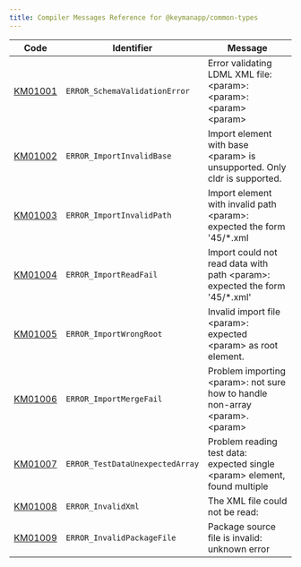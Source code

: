 ```yaml
---
title: Compiler Messages Reference for @keymanapp/common-types
---
```


 Code | Identifier | Message
------|------------|---------
[KM01001](km01001) | `ERROR_SchemaValidationError` | Error validating LDML XML file: &lt;param&gt;: &lt;param&gt;: &lt;param&gt; &lt;param&gt;
[KM01002](km01002) | `ERROR_ImportInvalidBase` | Import element with base &lt;param&gt; is unsupported\. Only cldr is supported\.
[KM01003](km01003) | `ERROR_ImportInvalidPath` | Import element with invalid path &lt;param&gt;: expected the form '45/\*\.xml
[KM01004](km01004) | `ERROR_ImportReadFail` | Import could not read data with path &lt;param&gt;: expected the form '45/\*\.xml'
[KM01005](km01005) | `ERROR_ImportWrongRoot` | Invalid import file &lt;param&gt;: expected &lt;param&gt; as root element\.
[KM01006](km01006) | `ERROR_ImportMergeFail` | Problem importing &lt;param&gt;: not sure how to handle non\-array &lt;param&gt;\.&lt;param&gt;
[KM01007](km01007) | `ERROR_TestDataUnexpectedArray` | Problem reading test data: expected single &lt;param&gt; element, found multiple
[KM01008](km01008) | `ERROR_InvalidXml` | The XML file could not be read: 
[KM01009](km01009) | `ERROR_InvalidPackageFile` | Package source file is invalid: unknown error
